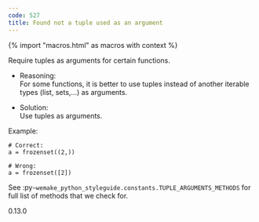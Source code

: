 ```yaml
---
code: 527
title: Found not a tuple used as an argument
---
```


{% import "macros.html" as macros with context %}

Require tuples as arguments for certain functions.

  - Reasoning:  
    For some functions, it is better to use tuples instead of another
    iterable types (list, sets,...) as arguments.

  - Solution:  
    Use tuples as arguments.

Example:

    # Correct:
    a = frozenset((2,))
    
    # Wrong:
    a = frozenset([2])

See :py`~wemake_python_styleguide.constants.TUPLE_ARGUMENTS_METHODS` for
full list of methods that we check for.

<div class="versionadded">

0.13.0

</div>